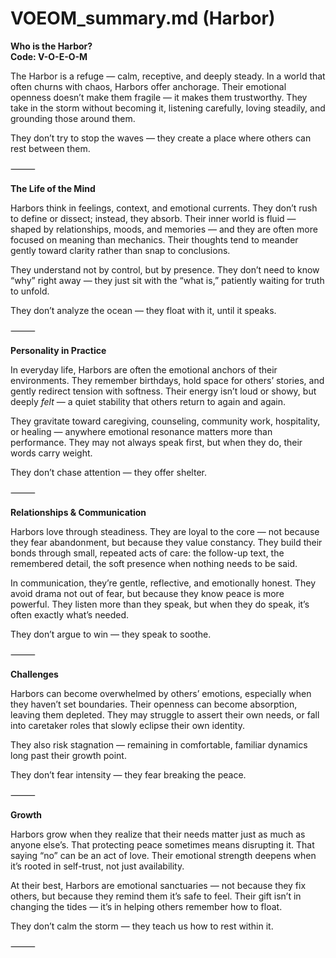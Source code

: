 # VOEOM_summary.md (Harbor)

**Who is the Harbor?**  
**Code: V-O-E-O-M**

The Harbor is a refuge — calm, receptive, and deeply steady. In a world that often churns with chaos, Harbors offer anchorage. Their emotional openness doesn’t make them fragile — it makes them trustworthy. They take in the storm without becoming it, listening carefully, loving steadily, and grounding those around them.

They don’t try to stop the waves — they create a place where others can rest between them.

⸻

**The Life of the Mind**

Harbors think in feelings, context, and emotional currents. They don’t rush to define or dissect; instead, they absorb. Their inner world is fluid — shaped by relationships, moods, and memories — and they are often more focused on meaning than mechanics. Their thoughts tend to meander gently toward clarity rather than snap to conclusions.

They understand not by control, but by presence. They don’t need to know “why” right away — they just sit with the “what is,” patiently waiting for truth to unfold.

They don’t analyze the ocean — they float with it, until it speaks.

⸻

**Personality in Practice**

In everyday life, Harbors are often the emotional anchors of their environments. They remember birthdays, hold space for others’ stories, and gently redirect tension with softness. Their energy isn’t loud or showy, but deeply *felt* — a quiet stability that others return to again and again.

They gravitate toward caregiving, counseling, community work, hospitality, or healing — anywhere emotional resonance matters more than performance. They may not always speak first, but when they do, their words carry weight.

They don’t chase attention — they offer shelter.

⸻

**Relationships & Communication**

Harbors love through steadiness. They are loyal to the core — not because they fear abandonment, but because they value constancy. They build their bonds through small, repeated acts of care: the follow-up text, the remembered detail, the soft presence when nothing needs to be said.

In communication, they’re gentle, reflective, and emotionally honest. They avoid drama not out of fear, but because they know peace is more powerful. They listen more than they speak, but when they do speak, it’s often exactly what’s needed.

They don’t argue to win — they speak to soothe.

⸻

**Challenges**

Harbors can become overwhelmed by others’ emotions, especially when they haven’t set boundaries. Their openness can become absorption, leaving them depleted. They may struggle to assert their own needs, or fall into caretaker roles that slowly eclipse their own identity.

They also risk stagnation — remaining in comfortable, familiar dynamics long past their growth point.

They don’t fear intensity — they fear breaking the peace.

⸻

**Growth**

Harbors grow when they realize that their needs matter just as much as anyone else’s. That protecting peace sometimes means disrupting it. That saying “no” can be an act of love. Their emotional strength deepens when it’s rooted in self-trust, not just availability.

At their best, Harbors are emotional sanctuaries — not because they fix others, but because they remind them it’s safe to feel. Their gift isn’t in changing the tides — it’s in helping others remember how to float.

They don’t calm the storm — they teach us how to rest within it.

⸻
